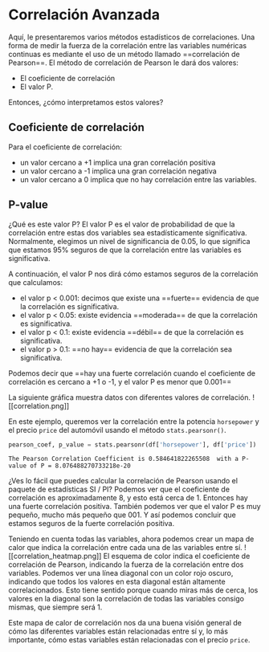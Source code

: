 # Correlación Avanzada
Aquí, le presentaremos varios métodos estadísticos de correlaciones.
Una forma de medir la fuerza de la correlación entre las variables numéricas continuas es mediante el uso de un método llamado ==correlación de Pearson==.
El método de correlación de Pearson le dará dos valores: 
- El coeficiente de correlación
- El valor P. 

Entonces, ¿cómo interpretamos estos valores?

## Coeficiente de correlación 
Para el coeficiente de correlación: 
- un valor cercano a +1 implica una gran correlación positiva
- un valor cercano a -1 implica una gran correlación negativa
- un valor cercano a 0 implica que no hay correlación entre las variables.

## P-value
¿Qué es este valor P? El valor P es el valor de probabilidad de que la correlación entre estas dos variables sea estadísticamente significativa. Normalmente, elegimos un nivel de significancia de 0.05, lo que significa que estamos 95% seguros de que la correlación entre las variables es significativa.

A continuación, el valor P nos dirá cómo estamos seguros de la correlación que calculamos:

- el valor p < 0.001: decimos que existe una ==fuerte== evidencia de que la correlación es significativa.
- el valor p < 0.05: existe evidencia ==moderada== de que la correlación es significativa.
- el valor p < 0.1: existe evidencia ==débil== de que la correlación es significativa.
- el valor p > 0.1: ==no hay== evidencia de que la correlación sea significativa.

Podemos decir que ==hay una fuerte correlación cuando el coeficiente de correlación es cercano a +1 o -1, y el valor P es menor que 0.001==

La siguiente gráfica muestra datos con diferentes valores de correlación.
![[correlation.png]]

En este ejemplo, queremos ver la correlación entre la potencia `horsepower` y el precio `price` del automóvil usando el método `stats.pearsonr()`.

```py
pearson_coef, p_value = stats.pearsonr(df['horsepower'], df['price'])
```
	The Pearson Correlation Coefficient is 0.584641822265508  with a P-value of P = 8.076488270733218e-20

¿Ves lo fácil que puedes calcular la correlación de Pearson usando el paquete de estadísticas SI / PI?
Podemos ver que el coeficiente de correlación es aproximadamente 8, y esto está cerca de 1. Entonces hay una fuerte correlación positiva. También podemos ver que el valor P es muy pequeño, mucho más pequeño que 001.
Y así podemos concluir que estamos seguros de la fuerte correlación positiva.

Teniendo en cuenta todas las variables, ahora podemos crear un mapa de calor que indica la correlación entre cada una de las variables entre sí.
![[correlation_heatmap.png]]
El esquema de color indica el coeficiente de correlación de Pearson, indicando la fuerza de la correlación entre dos variables.
Podemos ver una línea diagonal con un color rojo oscuro, indicando que todos los valores en esta diagonal están altamente correlacionados.
Esto tiene sentido porque cuando miras más de cerca, los valores en la diagonal son la correlación de todas las variables consigo mismas, que siempre será 1.

Este mapa de calor de correlación nos da una buena visión general de cómo las diferentes variables están relacionadas entre sí y, lo más importante, cómo estas variables están relacionadas con el precio `price`.